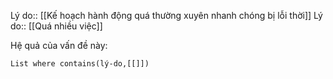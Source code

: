 Lý do:: [[Kế hoạch hành động quá thường xuyên nhanh chóng bị lỗi thời]]
Lý do:: [[Quá nhiều việc]]

Hệ quả của vấn đề này:
```dataview
List where contains(lý-do,[[]])
```
